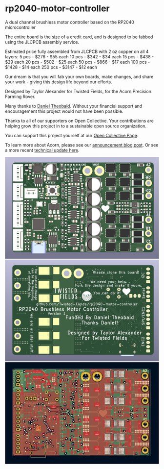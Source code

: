 # rp2040-motor-controller
A dual channel brushless motor controller based on the RP2040 microcontroller

The entire board is the size of a credit card, and is designed to be fabbed using the JLCPCB assembly service.

Estimated price fully assembled from JLCPCB with 2 oz copper on all 4 layers:
5 pcs - $276 - $55 each
10 pcs - $342 - $34 each
15 pcs - $438 - $29 each
20 pcs - $502 - $25 each
50 pcs - $866 - $17 each
100 pcs - $1428 - $14 each
250 pcs - $3147 - $12 each

Our dream is that you will fab your own boards, make changes, and share your work - giving this design life beyond our efforts.

Designed by Taylor Alexander for Twisted Fields, for the Acorn Precision Farming Rover.

Many thanks to [Daniel Theobald](https://www.twistedfields.com/blog). Without your financial support and encouragement this project would not have been possible.

Thanks to all of our supporters on Open Collective. Your contributions are helping grow this project in to a sustainable open source organization.

You can support this project yourself at our [Open Collective Page](https://opencollective.com/twisted-fields-research-collective).

To learn more about Acorn, please see our [announcement blog post](https://community.twistedfields.com/t/introducing-acorn-a-precision-farming-rover-from-twisted-fields/).
Or see a more recent [technical update here](https://community.twistedfields.com/t/march-2022-update-simulation-brakes-funding-and-navigation-improvements/202).

![A render of the PCB](docs/render.jpg)
![A render of the rear of the PCB](docs/render_rear.jpg)
![A screenshot of the PCB Layout](docs/pcb.png)
